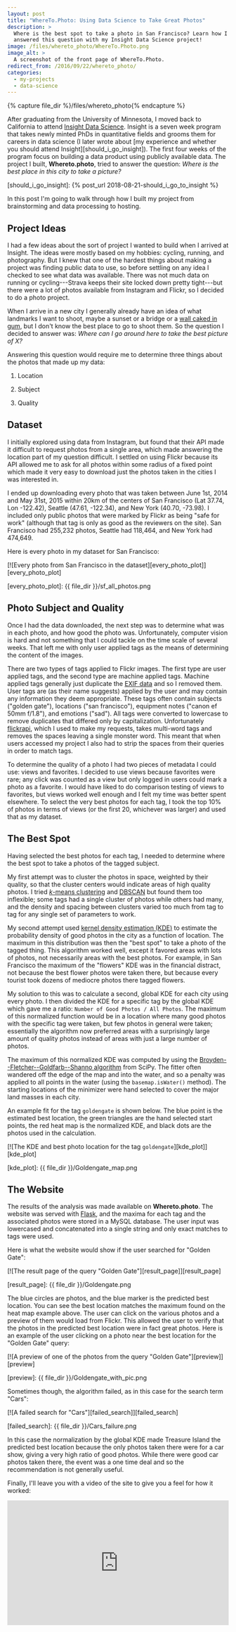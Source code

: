 ```yaml
---
layout: post
title: "WhereTo.Photo: Using Data Science to Take Great Photos"
description: >
  Where is the best spot to take a photo in San Francisco? Learn how I
  answered this question with my Insight Data Science project!
image: /files/whereto_photo/WhereTo.Photo.png
image_alt: >
  A screenshot of the front page of WhereTo.Photo.
redirect_from: /2016/09/22/whereto_photo/
categories:
  - my-projects
  - data-science
---
```


{% capture file_dir %}/files/whereto_photo{% endcapture %}

After graduating from the University of Minnesota, I moved back to California
to attend [Insight Data Science][insight]. Insight is a seven week program
that takes newly minted PhDs in quantitative fields and grooms them for
careers in data science (I later wrote about [my experience and whether you
should attend Insight][should_i_go_insight]). The first four weeks of the
program focus on building a data product using publicly available data. The
project I built, **Whereto.photo**, tried to answer the question: _Where is
the best place in this city to take a picture?_

[insight]: https://www.insightdatascience.com/
[should_i_go_insight]: {% post_url 2018-08-21-should_i_go_to_insight %}

In this post I'm going to walk through how I built my project from
brainstorming and data processing to hosting.

## Project Ideas

I had a few ideas about the sort of project I wanted to build when I arrived
at Insight. The ideas were mostly based on my hobbies: cycling, running, and
photography. But I knew that one of the hardest things about making a project
was finding public data to use, so before settling on any idea I checked to
see what data was available. There was not much data on running or
cycling---Strava keeps their site locked down pretty tight---but there were a
lot of photos available from Instagram and Flickr, so I decided to do a photo
project.

When I arrive in a new city I generally already have an idea of what landmarks
I want to shoot, maybe a sunset or a bridge or a [wall caked in gum][gumwall],
but I don't know the best place to go to shoot them. So the question I decided
to answer was: _Where can I go around here to take the best picture of X?_

[gumwall]: https://en.wikipedia.org/wiki/Gum_Wall

Answering this question would require me to determine three things about the
photos that made up my data:

1. Location

2. Subject

3. Quality

## Dataset

I initially explored using data from Instagram, but found that their API made
it difficult to request photos from a single area, which made answering the
location part of my question difficult. I settled on using Flickr because
its API allowed me to ask for all photos within some radius of a fixed point
which made it very easy to download just the photos taken in the cities I was
interested in.

I ended up downloading every photo that was taken between June 1st, 2014 and
May 31st, 2015 within 20km of the centers of San Francisco (Lat 37.74, Lon
-122.42), Seattle (47.61, -122.34), and New York (40.70, -73.98). I included
only public photos that were marked by Flickr as being "safe for work"
(although that tag is only as good as the reviewers on the site). San
Francisco had 255,232 photos, Seattle had 118,464, and New York had 474,649.

Here is every photo in my dataset for San Francisco:

[![Every photo from San Francisco in the dataset][every_photo_plot]][every_photo_plot]

[every_photo_plot]: {{ file_dir }}/sf_all_photos.png

## Photo Subject and Quality

Once I had the data downloaded, the next step was to determine what was in
each photo, and how good the photo was. Unfortunately, computer vision is hard
and not something that I could tackle on the time scale of several weeks. That
left me with only user applied tags as the means of determining the content of
the images.

There are two types of tags applied to Flickr images. The first type are user
applied tags, and the second type are machine applied tags. Machine applied
tags generally just duplicate the [EXIF data][exif] and so I removed them.
User tags are (as their name suggests) applied by the user and may contain any
information they deem appropriate. These tags often contain subjects ("golden
gate"), locations ("san francisco"), equipment notes ("canon ef 50mm f/1.8"),
and emotions ("sad"). All tags were converted to lowercase to remove
duplicates that differed only by capitalization. Unfortunately
[flickrapi][api], which I used to make my requests, takes multi-word tags and
removes the spaces leaving a single monster word. This meant that when users
accessed my project I also had to strip the spaces from their queries in order
to match tags.

[exif]: https://en.wikipedia.org/wiki/Exif
[api]: https://stuvel.eu/flickrapi-doc/

To determine the quality of a photo I had two pieces of metadata I could use:
views and favorites. I decided to use views because favorites were rare; any
click was counted as a view but only logged in users could mark a photo as a
favorite. I would have liked to do comparison testing of views to favorites,
but views worked well enough and I felt my time was better spent elsewhere. To
select the very best photos for each tag, I took the top 10% of photos in
terms of views (or the first 20, whichever was larger) and used that as my
dataset.

## The Best Spot

Having selected the best photos for each tag, I needed to determine where the
best spot to take a photos of the tagged subject.

My first attempt was to cluster the photos in space, weighted by their
quality, so that the cluster centers would indicate areas of high quality
photos. I tried [_k_-means clustering][kmeans] and [DBSCAN][dbscan] but found
them too inflexible; some tags had a single cluster of photos while others had
many, and the density and spacing between clusters varied too much from tag to
tag for any single set of parameters to work.

[kmeans]: https://en.wikipedia.org/wiki/K-means_clustering
[dbscan]: https://en.wikipedia.org/wiki/DBSCAN

My second attempt used [kernel density estimation (KDE)][kde] to estimate the
probability density of good photos in the city as a function of location. The
maximum in this distribution was then the "best spot" to take a photo of the
tagged thing. This algorithm worked well, except it favored areas with lots of
photos, not necessarily areas with the best photos. For example, in San
Francisco the maximum of the "flowers" KDE was in the financial distract, not
because the best flower photos were taken there, but because every tourist
took dozens of mediocre photos there tagged flowers.

[kde]: https://en.wikipedia.org/wiki/Kernel_density_estimation

My solution to this was to calculate a second, global KDE for each city using
every photo. I then divided the KDE for a specific tag by the global KDE which
gave me a ratio: `Number of Good Photos / All Photos`. The maximum of this
normalized function would be in a location where many good photos with the
specific tag were taken, but few photos in general were taken; essentially the
algorithm now preferred areas with a surprisingly large amount of quality
photos instead of areas with just a large number of photos.

The maximum of this normalized KDE was computed by using the
[Broyden--Fletcher--Goldfarb--Shanno algorithm][bfgs] from SciPy. The fitter
often wandered off the edge of the map and into the water, and so a penalty
was applied to all points in the water (using the `basemap.isWater()` method).
The starting locations of the minimizer were hand selected to cover the major
land masses in each city.

[bfgs]: https://en.wikipedia.org/wiki/Broyden%E2%80%93Fletcher%E2%80%93Goldfarb%E2%80%93Shanno_algorithm

An example fit for the tag `goldengate` is shown below. The blue point is the
estimated best location, the green triangles are the hand selected start
points, the red heat map is the normalized KDE, and black dots are the photos
used in the calculation.

[![The KDE and best photo location for the tag `goldengate`][kde_plot]][kde_plot]

[kde_plot]: {{ file_dir }}/Goldengate_map.png

## The Website

The results of the analysis was made available on **Whereto.photo**. The
website was served with [Flask][flask], and the maxima for
each tag and the associated photos were stored in a MySQL database. The user
input was lowercased and concatenated into a single string and only exact
matches to tags were used.

[flask]: http://flask.pocoo.org/

Here is what the website would show if the user searched for "Golden Gate":

[![The result page of the query "Golden Gate"][result_page]][result_page]

[result_page]: {{ file_dir }}/Goldengate.png

The blue circles are photos, and the blue marker is the predicted best
location. You can see the best location matches the maximum found on the
heat map example above. The user can click on the various photos and a preview
of them would load from Flickr. This allowed the user to verify that the
photos in the predicted best location were in fact great photos. Here is an
example of the user clicking on a photo near the best location for the "Golden
Gate" query:

[![A preview of one of the photos from the query "Golden Gate"][preview]][preview]

[preview]: {{ file_dir }}/Goldengate_with_pic.png

Sometimes though, the algorithm failed, as in this case for the search term
"Cars":

[![A failed search for "Cars"][failed_search]][failed_search]

[failed_search]: {{ file_dir }}/Cars_failure.png

In this case the normalization by the global KDE made Treasure Island the
predicted best location because the only photos taken there were for a car
show, giving a very high ratio of good photos. While there were good car
photos taken there, the event was a one time deal and so the recommendation is
not generally useful.

Finally, I'll leave you with a video of the site to give you a feel for how it
worked:

<!-- WhereTo.Photo Example Youtube Video -->
<style>.embed-container { position: relative; padding-bottom: 56.25%; height: 0; overflow: hidden; max-width: 100%; } .embed-container iframe, .embed-container object, .embed-container embed { position: absolute; top: 0; left: 0; width: 100%; height: 100%; }</style><div class='embed-container'><iframe src='https://www.youtube.com/embed/RwkNma7sy2o' frameborder='0' allowfullscreen></iframe></div>
